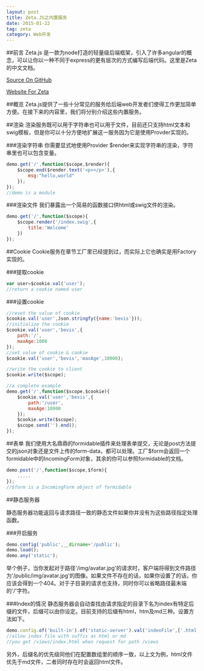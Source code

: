 ```yaml
---
layout: post
title: Zeta.JS之内置服务
date: 2015-01-22
tag: zeta
category: Web开发
---
```


##前言
Zeta.js 是一款为node打造的轻量级后端框架，引入了许多angular的概念，可以让你以一种不同于express的更有层次的方式编写后端代码。这里是Zeta的中文文档。

[Source On GitHub](https://github.com/BenBBear/Zeta)

[Website For Zeta](http://zetajs.io/)

##概览
Zeta.js提供了一些十分常见的服务给后端web开发者们使得工作更加简单方便。在接下来的内容里，我们将分别介绍这些内置服务。

##渲染
渲染服务既可以用于字符串也可以用于文件，目前还只支持html文本和swig模板，但是你可以十分方便地扩展这一服务因为它是使用Provder实现的。

###渲染字符串
你需要显式地使用Provider $render来实现字符串的渲染，字符串里也可以包含变量。

```js
demo.get('/',function($scope,$render){
    $scope.end($render.text('<p></p>'),{
        msg:"hello,world"
    });
});
//demo is a module
```

###渲染文件
我们暴露出一个简易的函数接口供html或swig文件的渲染。

```js
demo.get('/',function($scope){
    $scope.render('/index.swig',{
        title:'Welcome'
    })
});
```

##Cookie
Cookie服务在章节工厂里已经提到过，而实际上它也确实是用Factory实现的。

###提取cookie

```js
var user=$cookie.val('user');
//return a cookie named user
```

###设置cookie

```js
//reset the value of cookie
$cookie.val('user',Json.stringfy({name:'bevis'}));
//initialize the cookie
$cookie.val('user','bevis',{
    path:'/',
    maxAge:1000
});
//set value of cookie & cookie 
$cookie.val('user','bevis','maxAge',10000);

//write the cookie to client
$cookie.write($scope);

//a complete example
demo.get('/',function($scope,$cookie){
    $cookie.val('user','bevis',{
        path:'/user',
        maxAge:10000
    });
    $cookie.write($scope);
    $scope.send('').end();
});
```

##表单
我们使用大名鼎鼎的formidable插件来处理表单提交，无论是post方法提交的json对象还是文件上传的form-data，都可以处理。工厂$form会返回一个formidable中的IncomingForm对象，其余的你可以参照formidable的文档。

```js
demo.post('/',function($scope,$form){
    .....
});
//$form is a IncomingForm object of formidable
```

##静态服务器

静态服务器功能返回与请求路径一致的静态文件如果你并没有为这些路径指定处理函数。

###开启服务

```js
demo.config('public',__dirname+'/public');
demo.load();
demo.any('static');
```

举个例子，当你发起对于路径'/img/avatar.jpg'的请求时，客户端将得到文件路径为'/public/img/avatar.jpg'的图像。如果文件不存在的话，如果你设置了的话，你应该会得到一个404。对于子目录的请求也支持，同时你可以省略路径最末端的'/'字符。

###Index的情况
静态服务器会自动查找由请求指定的目录下名为index有特定后缀的文件，后缀可以由你设定。目前支持的后缀有html，htm及md三种。设置方法如下。

```js
demo.config.of('built-in').of('static-server').val('indexFile',['.html','.md']);
//allow index file with suffix as html or md
//you get /views/index.html when request for path /views
```

另外，后缀名的优先级同他们在配置数组里的顺序一致，以上文为例，html文件优先于md文件，二者同时存在时会返回html文件。
